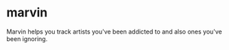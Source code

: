# marvin
Marvin helps you track artists you've been addicted to and also ones you've been ignoring.
